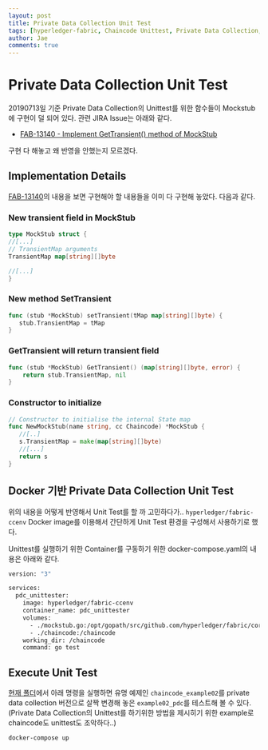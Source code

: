 ```yaml
---
layout: post
title: Private Data Collection Unit Test
tags: [hyperledger-fabric, Chaincode Unittest, Private Data Collection, ccenv, Docker]
author: Jae
comments: true
---
```


# Private Data Collection Unit Test

20190713일 기준 Private Data Collection의 Unittest를 위한 함수들이 Mockstub에 구현이 덜 되어 있다. 관련 JIRA Issue는 아래와 같다.

* [FAB-13140 - Implement GetTransient() method of MockStub](https://jira.hyperledger.org/browse/FAB-13140)

구현 다 해놓고 왜 반영을 안했는지 모르겠다.

## Implementation Details

[FAB-13140](https://jira.hyperledger.org/browse/FAB-13140)의 내용을 보면 구현해야 할 내용들을 이미 다 구현해 놓았다. 다음과 같다.

### New transient field in MockStub

```go
type MockStub struct {
//[...]
// TransientMap arguments
TransientMap map[string][]byte

//[...]
}
```

### New method SetTransient

```go
func (stub *MockStub) setTransient(tMap map[string][]byte) {
   stub.TransientMap = tMap
}
```

### GetTransient will return transient field

```go
func (stub *MockStub) GetTransient() (map[string][]byte, error) {
    return stub.TransientMap, nil
}
```

### Constructor to initialize

```go
// Constructor to initialise the internal State map
func NewMockStub(name string, cc Chaincode) *MockStub {
   //[..]
   s.TransientMap = make(map[string][]byte)
   //[...]
   return s
}
```

## Docker 기반 Private Data Collection Unit Test 

위의 내용을 어떻게 반영해서 Unit Test를 할 까 고민하다가.. `hyperledger/fabric-ccenv` Docker image를 이용해서 간단하게 Unit Test 환경을 구성해서 사용하기로 했다.

Unittest를 실행하기 위한 Container를 구동하기 위한 docker-compose.yaml의 내용은 아래와 같다.

```bash
version: "3"

services:
  pdc_unittester:
    image: hyperledger/fabric-ccenv
    container_name: pdc_unittester
    volumes:
      - ./mockstub.go:/opt/gopath/src/github.com/hyperledger/fabric/core/chaincode/shim/mockstub.go
      - ./chaincode:/chaincode
    working_dir: /chaincode
    command: go test
```

## Execute Unit Test

[현재 폴더](https://github.com/rtfmplz/fabric-playground/tree/master/chaincode/example02_pdc)에서 아래 명령을 실행하면 유명 예제인 `chaincode_example02`를 private data collection 버전으로 살짝 변경해 놓은 `example02_pdc`를 테스트해 볼 수 있다. (Private Data Collection의 Unittest를 하기위한 방법을 제시히기 위한 example로 chaincode도 unittest도 조악하다..)

```bash
docker-compose up
```
